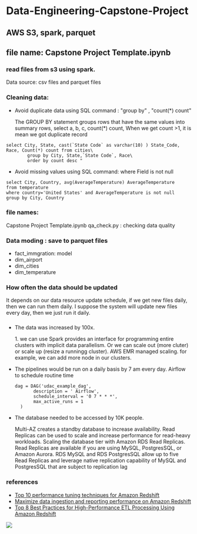 # Data-Engineering-Capstone-Project
## AWS S3, spark, parquet
## file name:  Capstone Project Template.ipynb
### read files from s3 using spark.
Data source: csv files and parquet files

### Cleaning data: 
- Avoid duplicate data using SQL command : "group by" , "count(*) count"
   <p> The GROUP BY statement groups rows that have the same values into summary rows, select a, b, c, count(*) count, When we get count >1, it is mean we got duplicate record  </p>
```
select City, State, cast(`State Code` as varchar(10) ) State_Code, Race, Count(*) count from cities\
        group by City, State,`State Code`, Race\
        order by count desc "
```
- Avoid missing values using SQL command: where Field is not null

```
select City, Country, avg(AverageTemperature) AverageTemperature
from temperature 
where country='United States' and AverageTemperature is not null
group by City, Country
```
### file names:
Capstone Project Template.ipynb
qa_check.py : checking data quality
### Data moding :  save to parquet files 
- fact_immgration:  model
- dim_airport
- dim_cities
- dim_temperature 

### How often the data should be updated 
It depends on our data resource update schedule, if we get new files daily, then we can run them daily. 
I suppose the system will update new files every day, then we just run it daily.  

###
- The data was increased by 100x.
  <p>1. we can use Spark provides an interface for programming entire clusters with implicit data parallelism. Or we can scale out (more cluter) or scale up (resize a runningg cluster). AWS EMR managed scaling. for example, we can add more node in our clusters. </p>
   
- The pipelines would be run on a daily basis by 7 am every day.
   Airflow to schedule routine time 
   ```
   dag = DAG('udac_example_dag', 
          description = ' Airflow',
          schedule_interval = '0 7 * * *',  
          max_active_runs = 1   
     )
   ``` 
- The database needed to be accessed by 10K people.
  <p> Multi-AZ creates a standby database to increase availability. Read Replicas can be used to scale and increase performance for read-heavy workloads. Scaling the database tier with Amazon RDS Read Replicas. Read Replicas are available if you are using MySQL, PostgresSQL, or Amazon Aurora. RDS MySQL and RDS PostgresSQL allow up to five Read Replicas and leverage native replication capability of MySQL and PostgresSQL that are subject to replication lag </p>
   
 
 


### references 
- <a href='https://aws.amazon.com/blogs/big-data/top-10-performance-tuning-techniques-for-amazon-redshift/' target=''>Top 10 performance tuning techniques for Amazon Redshift </a><br>
- <a href='https://aws.amazon.com/blogs/big-data/maximize-data-ingestion-and-reporting-performance-on-amazon-redshift/'>Maximize data ingestion and reporting performance on Amazon Redshift </a><br>
- <a href='https://aws.amazon.com/blogs/big-data/top-8-best-practices-for-high-performance-etl-processing-using-amazon-redshift/'>Top 8 Best Practices for High-Performance ETL Processing Using Amazon Redshift</a><br> 


 

![](https://d2908q01vomqb2.cloudfront.net/b6692ea5df920cad691c20319a6fffd7a4a766b8/2019/12/26/redshift-1c.png)
